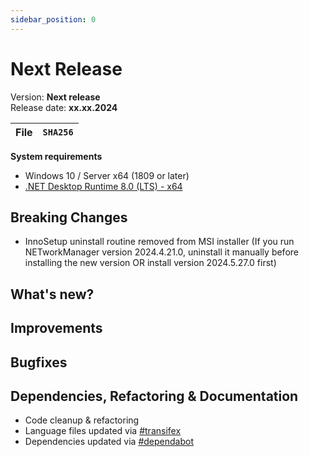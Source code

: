 ```yaml
---
sidebar_position: 0
---
```


# Next Release

Version: **Next release** <br />
Release date: **xx.xx.2024**

| File | `SHA256` |
| ---- | -------- |

**System requirements**

- Windows 10 / Server x64 (1809 or later)
- [.NET Desktop Runtime 8.0 (LTS) - x64](https://dotnet.microsoft.com/en-us/download/dotnet/8.0/runtime)

## Breaking Changes

- InnoSetup uninstall routine removed from MSI installer (If you run NETworkManager version 2024.4.21.0, uninstall it manually before installing the new version OR install version 2024.5.27.0 first)

## What's new?

## Improvements

## Bugfixes

## Dependencies, Refactoring & Documentation

- Code cleanup & refactoring
- Language files updated via [#transifex](https://github.com/BornToBeRoot/NETworkManager/pulls?q=author%3Aapp%2Ftransifex-integration)
- Dependencies updated via [#dependabot](https://github.com/BornToBeRoot/NETworkManager/pulls?q=author%3Aapp%2Fdependabot)
